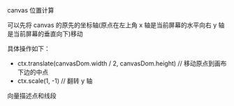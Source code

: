canvas 位置计算

可以先将 canvas 的原先的坐标轴(原点在左上角 x 轴是当前屏幕的水平向右 y 轴是当前屏幕的垂直向下)移动

具体操作如下：

- ctx.translate(canvasDom.width / 2, canvasDom.height) // 移动原点到画布下边的中点
- ctx.scale(1, -1) // 翻转 y 轴

向量描述点和线段
